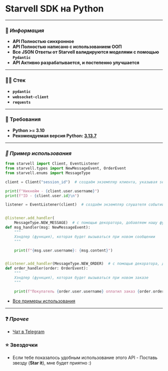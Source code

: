 # Starvell SDK на Python

---

### 📕 _Информация_

* __API Полностью синхронное__
* __API Полностью написано с использованием ООП__
* __Все JSON Ответы от Starvell валидируются моделями с помощью `Pydantic`__
* __API Активно разрабатывается, и постепенно улучшается__

---

### 👨‍💻 Стек

* __`pydantic`__
* __`websocket-client`__
* __`requests`__

___

### 👑 Требования

* __Python >= 3.10__
* __Рекомендуемая версия Python: [3.13.7](https://www.python.org/downloads/release/python-3137/)__

___

### _🤖 Пример использования_

```python
from starvell import Client, EventListener
from starvell.types import NewMessageEvent, OrderEvent
from starvell.enums import MessageType

client = Client("session_id")  # создаём экземпляр клиента, указывая session_id полученный со starvell.com

print(f"Никнейм - {client.user.username}")
print(f"ID - {client.user.id}\n")

listener = EventListener(client)  # создаём экземпляр слушателя событий


@listener.add_handler(
    MessageType.NEW_MESSAGE)  # с помощью декоратора, добавляем нашу функцию в хэндлеры новых сообщений
def msg_handler(msg: NewMessageEvent):
    """
    Хэндлер (функция), которая будет вызываться при новом сообщении
    """

    print(f"{msg.user.username}: {msg.content}")


@listener.add_handler(MessageType.NEW_ORDER)  # с помощью декоратора, добавляем нашу функцию в хэндлеры новых заказов
def order_handler(order: OrderEvent):
    """
    Хэндлер (функция), которая будет вызываться при новом заказе
    """

    print(f"Покупатель {order.user.username} оплатил заказ {order.order.id}")
```

* [Все примеры использования](https://github.com/kash1dd/StarvellAPI/tree/main/examples)

___

### ❓ _Прочее_

* [Чат в Telegram](https://t.me/starvell_api)

### ⭐ Звездочки

* Если тебе показалось удобным использование этого API - Поставь звезду (__Star it__), мне будет приятно :)
